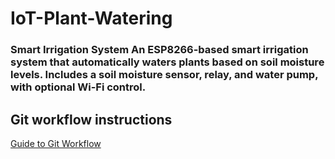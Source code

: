 # IoT-Plant-Watering
### Smart Irrigation System  An ESP8266-based smart irrigation system that automatically waters plants based on soil moisture levels. Includes a soil moisture sensor, relay, and water pump, with optional Wi-Fi control. 

## Git workflow instructions
[Guide to Git Workflow](https://docs.google.com/document/d/1rFtcH1D9UOMEW1MUnUNmCOxH-tAo4nVtM6APcs2FxdY/edit)
